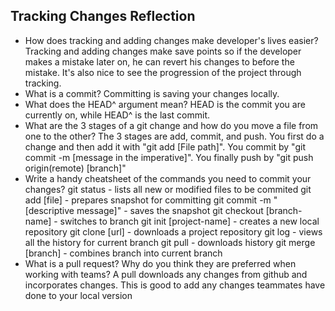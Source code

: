 ## Tracking Changes Reflection

- How does tracking and adding changes make developer's lives easier?
Tracking and adding changes make save points so if the developer makes a mistake later on, he can revert his changes to before the mistake. It's also nice to see the progression of the project through tracking.
- What is a commit?
Committing is saving your changes locally.
- What does the HEAD^ argument mean?
HEAD is the commit you are currently on, while HEAD^ is the last commit.
- What are the 3 stages of a git change and how do you move a file from one to the other?
The 3 stages are add, commit, and push. You first do a change and then add it with "git add [File path]". You commit by "git commit -m [message in the imperative]". You finally push by "git push origin(remote) [branch]"
- Write a handy cheatsheet of the commands you need to commit your changes?
git status - lists all new or modified files to be commited
git add [file] - prepares snapshot for committing
git commit -m "[descriptive message]" - saves the snapshot
git checkout [branch-name] - switches to branch
git init [project-name] - creates a new local repository
git clone [url] - downloads a project repository
git log - views all the history for current branch
git pull - downloads history
git merge [branch] - combines branch into current branch
- What is a pull request? Why do you think they are preferred when working with teams?
A pull downloads any changes from github and incorporates changes. This is good to add any changes teammates have done to your local version